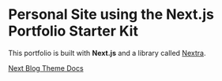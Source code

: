 # Personal Site using the Next.js Portfolio Starter Kit

This portfolio is built with **Next.js** and a library called [Nextra](https://nextra.vercel.app/).

[Next Blog Theme Docs](https://nextra.site/docs/blog-theme)
